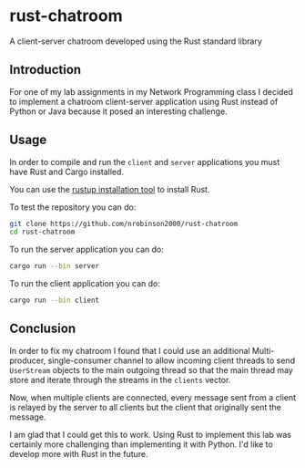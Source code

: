 # rust-chatroom
A client-server chatroom developed using the Rust standard library

## Introduction

For one of my lab assignments in my Network Programming class I decided to implement a chatroom client-server
application using Rust instead of Python or Java because it posed an interesting challenge.

## Usage

In order to compile and run the `client` and `server` applications you must have Rust and Cargo installed.

You can use the [rustup installation tool](https://rustup.rs/) to install Rust.

To test the repository you can do:

```bash
git clone https://github.com/nrobinson2000/rust-chatroom
cd rust-chatroom
```

To run the server application you can do:
```bash
cargo run --bin server
```

To run the client application you can do:
```bash
cargo run --bin client
```

## Conclusion

In order to fix my chatroom I found that I could use an additional Multi-producer, single-consumer channel to allow
incoming client threads to send `UserStream` objects to the main outgoing thread so that the main thread may store and iterate through the
streams in the `clients` vector.

Now, when multiple clients are connected, every message sent from a client is relayed by the server to all clients but
the client that originally sent the message.

I am glad that I could get this to work. Using Rust to implement this lab was certainly more challenging than
implementing it with Python. I'd like to develop more with Rust in the future.